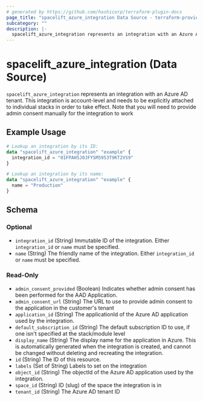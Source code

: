 ```yaml
---
# generated by https://github.com/hashicorp/terraform-plugin-docs
page_title: "spacelift_azure_integration Data Source - terraform-provider-spacelift"
subcategory: ""
description: |-
  spacelift_azure_integration represents an integration with an Azure AD tenant. This integration is account-level and needs to be explicitly attached to individual stacks in order to take effect. Note that you will need to provide admin consent manually for the integration to work
---
```


# spacelift_azure_integration (Data Source)

`spacelift_azure_integration` represents an integration with an Azure AD tenant. This integration is account-level and needs to be explicitly attached to individual stacks in order to take effect. Note that you will need to provide admin consent manually for the integration to work

## Example Usage

```terraform
# Lookup an integration by its ID:
data "spacelift_azure_integration" "example" {
  integration_id = "01FPAH5J0JFYSM5953T9KT2VS9"
}

# Lookup an integration by its name:
data "spacelift_azure_integration" "example" {
  name = "Production"
}
```

<!-- schema generated by tfplugindocs -->
## Schema

### Optional

- `integration_id` (String) Immutable ID of the integration. Either `integration_id` or `name` must be specified.
- `name` (String) The friendly name of the integration. Either `integration_id` or `name` must be specified.

### Read-Only

- `admin_consent_provided` (Boolean) Indicates whether admin consent has been performed for the AAD Application.
- `admin_consent_url` (String) The URL to use to provide admin consent to the application in the customer's tenant
- `application_id` (String) The applicationId of the Azure AD application used by the integration.
- `default_subscription_id` (String) The default subscription ID to use, if one isn't specified at the stack/module level
- `display_name` (String) The display name for the application in Azure. This is automatically generated when the integration is created, and cannot be changed without deleting and recreating the integration.
- `id` (String) The ID of this resource.
- `labels` (Set of String) Labels to set on the integration
- `object_id` (String) The objectId of the Azure AD application used by the integration.
- `space_id` (String) ID (slug) of the space the integration is in
- `tenant_id` (String) The Azure AD tenant ID
